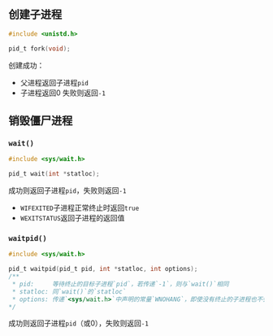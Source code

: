 ## 创建子进程

```C
#include <unistd.h>

pid_t fork(void);
```
创建成功：
- 父进程返回子进程`pid`
- 子进程返回0
失败则返回`-1`


## 销毁僵尸进程

### `wait()`

```C
#include <sys/wait.h>

pid_t wait(int *statloc);
```

成功则返回子进程`pid`，失败则返回`-1`

- `WIFEXITED`子进程正常终止时返回`true`
- `WEXITSTATUS`返回子进程的返回值


### `waitpid()`

```C
#include <sys/wait.h>

pid_t waitpid(pid_t pid, int *statloc, int options);
/**
 * pid:     等待终止的目标子进程`pid`，若传递`-1`，则与`wait()`相同
 * statloc: 同`wait()`的`statloc`
 * options: 传递`<sys/wait.h>`中声明的常量`WNOHANG`，即使没有终止的子进程也不会进入阻塞态，而是返回0
*/
```

成功则返回子进程`pid`（或0），失败则返回`-1`

